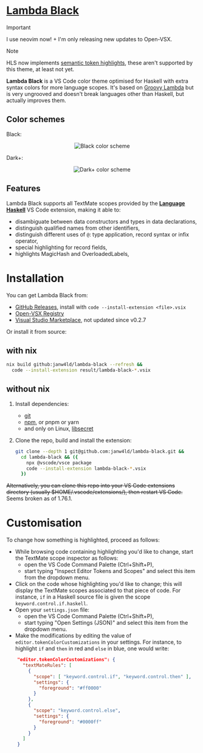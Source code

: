 # [Lambda Black](https://open-vsx.org/extension/janw4ld/lambda-black)

> [!IMPORTANT]
> I use neovim now! + I'm only releasing new updates to Open-VSX.

> [!NOTE]
> HLS now implements [semantic token highlights](https://github.com/haskell/haskell-language-server/pull/3892), these aren't supported by this theme, at least not yet.

__Lambda Black__ is a VS Code color theme optimised for Haskell with extra syntax colors for more language scopes. It's based on [Groovy Lambda](https://marketplace.visualstudio.com/items?itemName=sheaf.groovylambda) but is very ungrooved and doesn't break languages other than Haskell, but actually improves them.

## Color schemes
Black:
<p align="center">
  <img src="https://raw.githubusercontent.com/janw4ld/lambda-black/main/img/black-screenshot.png" alt="Black color scheme" style="max-width:90%;">
</p>
Dark+:
<p align="center">
  <img src="https://raw.githubusercontent.com/janw4ld/lambda-black/main/img/dark-screenshot.png" alt="Dark+ color scheme" style="max-width:90%;">
</p>

## Features
Lambda Black supports all TextMate scopes provided by the [__Language Haskell__](https://github.com/JustusAdam/language-haskell) VS Code extension, making it able to:

  - disambiguate between data constructors and types in data declarations,
  - distinguish qualified names from other identifiers,
  - distinguish different uses of `@`: type application, record syntax or infix operator,
  - special highlighting for record fields,
  - highlights MagicHash and OverloadedLabels,

# Installation
You can get Lambda Black from:

  - [GitHub Releases](https://github.com/janw4ld/lambda-black/releases/latest), install with `code --install-extension <file>.vsix`
  - [Open-VSX Registry](https://open-vsx.org/extension/janw4ld/lambda-black)
  - [Visual Studio Marketplace](https://marketplace.visualstudio.com/items?itemName=janw4ld.lambda-black), not updated since v0.2.7

Or install it from source:

## with nix

```bash
nix build github:janw4ld/lambda-black --refresh &&
  code --install-extension result/lambda-black-*.vsix
```

## without nix

1. Install dependencies:
    - [git](https://git-scm.com/downloads)
    - [npm](https://www.npmjs.com/get-npm), or pnpm or yarn
    - and only on Linux, [libsecret](https://pkgs.org/download/libsecret)

1. Clone the repo, build and install the extension:

    ```bash
    git clone --depth 1 git@github.com:janw4ld/lambda-black.git &&
      cd lambda-black && ({
        npx @vscode/vsce package
        code --install-extension lambda-black-*.vsix
      })
    ```

~~Alternatively, you can clone this repo into your VS Code extensions directory (usually $HOME/.vscode/extensions/), then restart VS Code.~~ Seems broken as of 1.76.1.

# Customisation
To change how something is highlighted, proceed as follows:

  - While browsing code containing highlighting you'd like to change, start the TextMate scope inspector as follows:
    - open the VS Code Command Palette (Ctrl+Shift+P),
    - start typing "Inspect Editor Tokens and Scopes" and select this item from the dropdown menu.
  - Click on the code whose highlighting you'd like to change; this will display the TextMate scopes associated to that piece of code. For instance, `if` in a Haskell source file is given the scope `keyword.control.if.haskell`.
  - Open your `settings.json` file:
    - open the VS Code Command Palette (Ctrl+Shift+P),
    - start typing "Open Settings (JSON)" and select this item from the dropdown menu.
  - Make the modifications by editing the value of `editor.tokenColorCustomizations` in your settings.
    For instance, to highlight `if` and `then` in red and `else` in blue, one would write:

```json
    "editor.tokenColorCustomizations": {
      "textMateRules": [
        {
          "scope": [ "keyword.control.if", "keyword.control.then" ],
          "settings": {
            "foreground": "#ff0000"
          }
        },
        {
          "scope": "keyword.control.else",
          "settings": {
            "foreground": "#0000ff"
          }
        }
      ]
    }
```
